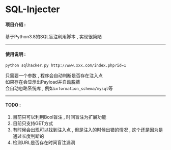 # SQL-Injecter

#### 项目介绍 :  
  
基于Python3.8的SQL盲注利用脚本 , 实现很简陋
  
---
#### 使用说明 :  
```
python sqlhacker.py http://www.xxx.com/index.php?id=1
```
只需要一个参数 , 程序会自动判断是否存在注入点  
如果存在会显示出Payload并自动脱裤  
会自动忽略系统库 , 例如` information_schema/mysql `等  

---

#### TODO :  
1. 目前只可以利用Bool盲注 , 时间盲注为扩展功能
2. 目前只支持GET方式
3. 有时候会出现可以找到注入点 , 但是注入的时候出错的情况 , 这个还是因为是通过长度判断的
4. 检测URL是否存在时间盲注漏洞